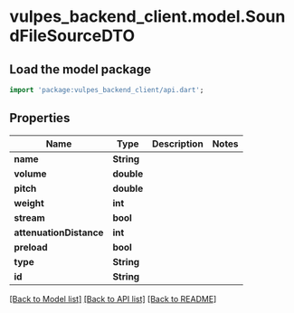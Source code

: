 # vulpes_backend_client.model.SoundFileSourceDTO

## Load the model package
```dart
import 'package:vulpes_backend_client/api.dart';
```

## Properties
Name | Type | Description | Notes
------------ | ------------- | ------------- | -------------
**name** | **String** |  | 
**volume** | **double** |  | 
**pitch** | **double** |  | 
**weight** | **int** |  | 
**stream** | **bool** |  | 
**attenuationDistance** | **int** |  | 
**preload** | **bool** |  | 
**type** | **String** |  | 
**id** | **String** |  | 

[[Back to Model list]](../README.md#documentation-for-models) [[Back to API list]](../README.md#documentation-for-api-endpoints) [[Back to README]](../README.md)


